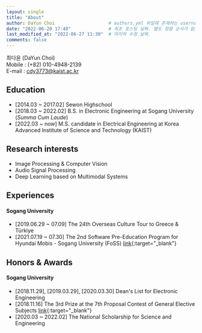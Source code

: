 ```yaml
---
layout: single
title: "About"
author: DaYun Choi                    # authors.yml 파일에 존재하는 username 값
date: "2022-06-20 17:40"              # 최초 포스팅 날짜. 별도 정렬 순서가 없으면 이 값으로 정렬됨. 파일명에 기록되어있다면 생략 가능.
last_modified_at: "2022-06-27 11:30"  # 마지막 수정 날짜.
comments: false
---
```


최다윤 (DaYun Choi)  
Mobile : (+82) 010-4948-2139  
E-mail : cdy3773@kaist.ac.kr

## Education
- \[2014.03 ~ 2017.02\]  Sewon Highschool
- \[2018.03 ~ 2022.02\]  B.S. in Electronic Engineering at Sogang University (_Summa Cum Laude_)
- \[2022.03 ~ now\]      M.S. candidate in Electrical Engineering at Korea Advanced Institute of Science and Technology (KAIST)

## Research interests
- Image Processing & Computer Vision
- Audio Signal Processing
- Deep Learning based on Multimodal Systems

## Experiences
#### Sogang University
- \[2019.06.29 ~ 07.09\]  The 24th Overseas Culture Tour to Greece & Türkiye
- \[2021.07.19 ~ 07.30\]  The 2nd Software Pre-Education Program for Hyundai Mobis - Sogang University (FoSS) [link](https://jewel-emmental-07f.notion.site/FoSS-2-SW-1550c601fff34920a9844514472474d0){:target="_blank"}

## Honors & Awards
#### Sogang University
- \[2018.11.29\], \[2019.03.29\], \[2020.03.30\] Dean's List for Electronic Engineering
- \[2018.11.16\] The 3rd Prize at the 7th Proposal Contest of General Elective Subjects [link](http://wholeperson.sogang.ac.kr/front/boardlist.do?bbsconfig=1){:target="_blank"}
- \[2020.03 ~ 2022.02\] The National Scholarship for Science and Engineering

